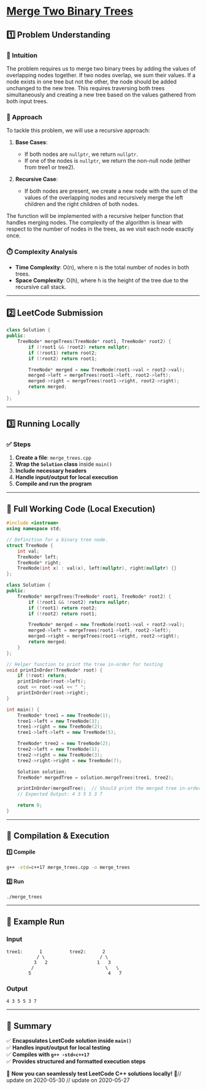 # **[Merge Two Binary Trees](https://leetcode.com/problems/merge-two-binary-trees/description/)**  

## **1️⃣ Problem Understanding**  
### **📌 Intuition**  
The problem requires us to merge two binary trees by adding the values of overlapping nodes together. If two nodes overlap, we sum their values. If a node exists in one tree but not the other, the node should be added unchanged to the new tree. This requires traversing both trees simultaneously and creating a new tree based on the values gathered from both input trees.

### **🚀 Approach**  
To tackle this problem, we will use a recursive approach:

1. **Base Cases**: 
   - If both nodes are `nullptr`, we return `nullptr`.
   - If one of the nodes is `nullptr`, we return the non-null node (either from tree1 or tree2).
  
2. **Recursive Case**: 
   - If both nodes are present, we create a new node with the sum of the values of the overlapping nodes and recursively merge the left children and the right children of both nodes.

The function will be implemented with a recursive helper function that handles merging nodes. The complexity of the algorithm is linear with respect to the number of nodes in the trees, as we visit each node exactly once.

### **⏱️ Complexity Analysis**  
- **Time Complexity**: O(n), where n is the total number of nodes in both trees.
- **Space Complexity**: O(h), where h is the height of the tree due to the recursive call stack.

---  

## **2️⃣ LeetCode Submission**  
```cpp
class Solution {
public:
    TreeNode* mergeTrees(TreeNode* root1, TreeNode* root2) {
        if (!root1 && !root2) return nullptr;
        if (!root1) return root2;
        if (!root2) return root1;

        TreeNode* merged = new TreeNode(root1->val + root2->val);
        merged->left = mergeTrees(root1->left, root2->left);
        merged->right = mergeTrees(root1->right, root2->right);
        return merged;
    }
};
```  

---  

## **3️⃣ Running Locally**  
### **✅ Steps**  
1. **Create a file**: `merge_trees.cpp`  
2. **Wrap the `Solution` class** inside `main()`  
3. **Include necessary headers**  
4. **Handle input/output for local execution**  
5. **Compile and run the program**  

---  

## **📝 Full Working Code (Local Execution)**  
```cpp
#include <iostream>
using namespace std;

// Definition for a binary tree node.
struct TreeNode {
    int val;
    TreeNode* left;
    TreeNode* right;
    TreeNode(int x) : val(x), left(nullptr), right(nullptr) {}
};

class Solution {
public:
    TreeNode* mergeTrees(TreeNode* root1, TreeNode* root2) {
        if (!root1 && !root2) return nullptr;
        if (!root1) return root2;
        if (!root2) return root1;

        TreeNode* merged = new TreeNode(root1->val + root2->val);
        merged->left = mergeTrees(root1->left, root2->left);
        merged->right = mergeTrees(root1->right, root2->right);
        return merged;
    }
};

// Helper function to print the tree in-order for testing
void printInOrder(TreeNode* root) {
    if (!root) return;
    printInOrder(root->left);
    cout << root->val << " ";
    printInOrder(root->right);
}

int main() {
    TreeNode* tree1 = new TreeNode(1);
    tree1->left = new TreeNode(3);
    tree1->right = new TreeNode(2);
    tree1->left->left = new TreeNode(5);

    TreeNode* tree2 = new TreeNode(2);
    tree2->left = new TreeNode(1);
    tree2->right = new TreeNode(3);
    tree2->right->right = new TreeNode(7);

    Solution solution;
    TreeNode* mergedTree = solution.mergeTrees(tree1, tree2);

    printInOrder(mergedTree);  // Should print the merged tree in-order
    // Expected Output: 4 3 5 5 3 7 

    return 0;
}
```  

---  

## **🔧 Compilation & Execution**  
#### **1️⃣ Compile**  
```bash
g++ -std=c++17 merge_trees.cpp -o merge_trees
```  

#### **2️⃣ Run**  
```bash
./merge_trees
```  

---  

## **🎯 Example Run**  
### **Input**  
```
tree1:      1          tree2:      2
           / \                    / \
          3   2                  1   3
         /                          \   \
        5                            4   7
```  
### **Output**  
```
4 3 5 5 3 7 
```  

---  

## **📌 Summary**  
✅ **Encapsulates LeetCode solution inside `main()`**  
✅ **Handles input/output for local testing**  
✅ **Compiles with `g++ -std=c++17`**  
✅ **Provides structured and formatted execution steps**  

🚀 **Now you can seamlessly test LeetCode C++ solutions locally!** 🚀// update on 2020-05-30
// update on 2020-05-27
